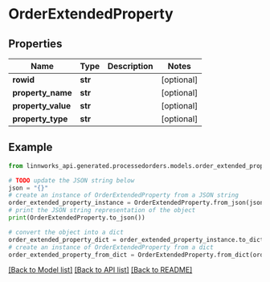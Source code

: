 # OrderExtendedProperty


## Properties

Name | Type | Description | Notes
------------ | ------------- | ------------- | -------------
**rowid** | **str** |  | [optional] 
**property_name** | **str** |  | [optional] 
**property_value** | **str** |  | [optional] 
**property_type** | **str** |  | [optional] 

## Example

```python
from linnworks_api.generated.processedorders.models.order_extended_property import OrderExtendedProperty

# TODO update the JSON string below
json = "{}"
# create an instance of OrderExtendedProperty from a JSON string
order_extended_property_instance = OrderExtendedProperty.from_json(json)
# print the JSON string representation of the object
print(OrderExtendedProperty.to_json())

# convert the object into a dict
order_extended_property_dict = order_extended_property_instance.to_dict()
# create an instance of OrderExtendedProperty from a dict
order_extended_property_from_dict = OrderExtendedProperty.from_dict(order_extended_property_dict)
```
[[Back to Model list]](../README.md#documentation-for-models) [[Back to API list]](../README.md#documentation-for-api-endpoints) [[Back to README]](../README.md)


